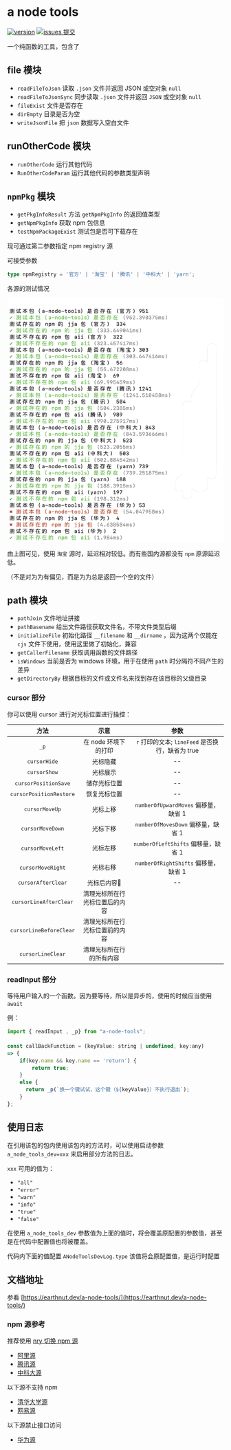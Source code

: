 # a node tools

[![version](<https://img.shields.io/npm/v/a-node-tools.svg?logo=npm&logoColor=rgb(0,0,0)&label=版本号&labelColor=rgb(73,73,228)&color=rgb(0,0,0)>)](https://www.npmjs.com/package/a-node-tools) [![issues 提交](<https://img.shields.io/badge/issues-提交-rgb(255,0,63)?logo=github>)](https://github.com/earthnutDev/a-node-tools/issues)

一个纯函数的工具，包含了

## file 模块

- `readFileToJson` 读取 `.json` 文件并返回 JSON 或空对象 `null`
- `readFileToJsonSync` 同步读取 `.json` 文件并返回 `JSON` 或空对象 `null`
- `fileExist` 文件是否存在
- `dirEmpty` 目录是否为空
- `writeJsonFile` 把 `json` 数据写入空白文件

## runOtherCode 模块

- `runOtherCode` 运行其他代码
- `RunOtherCodeParam` 运行其他代码的参数类型声明

## `npmPkg` 模块

- `getPkgInfoResult` 方法 `getNpmPkgInfo` 的返回值类型
- `getNpmPkgInfo` 获取 npm 包信息
- `testNpmPackageExist` 测试包是否可下载存在

现可通过第二参数指定 npm registry 源

可接受参数

```ts
type npmRegistry = '官方' | '淘宝' | '腾讯' | '中科大' | 'yarn';
```

各源的测试情况

[![测试情况](https://raw.githubusercontent.com/earthnutDev/a-node-tools/main/media/测试源情况.png)](https://github.com/earthnutDev/a-node-tools/blob/main/media/测试源情况.png)

由上图可见，使用 `淘宝` 源时，延迟相对较低。而有些国内源都没有 `npm` 原源延迟低。

（不是对为为有偏见，而是为为总是返回一个空的文件）

## path 模块

- `pathJoin` 文件地址拼接
- `pathBasename` 给出文件路径获取文件名，不带文件类型后缀
- `initializeFile` 初始化路径 `__filename` 和 `__dirname` ，因为这两个仅能在 `cjs` 文件下使用，使用这里做了初始化，兼容
- `getCallerFilename` 获取调用函数的文件路径
- `isWindows` 当前是否为 windows 环境，用于在使用 `path` 时分隔符不同产生的差异
- `getDirectoryBy` 根据目标的文件或文件名来找到存在该目标的父级目录

### cursor 部分

你可以使用 cursor 进行对光标位置进行操控：

|          方法           |              示意              |                       参数                       |
| :---------------------: | :----------------------------: | :----------------------------------------------: |
|          `_p`           |      在 node 环境下的打印      | `r` 打印的文本; `lineFeed` 是否换行，缺省为 true |
|      `cursorHide`       |            光标隐藏            |                        --                        |
|      `cursorShow`       |            光标展示            |                        --                        |
|  `cursorPositionSave`   |          储存光标位置          |                        --                        |
| `cursorPositionRestore` |          恢复光标位置          |                        --                        |
|     `cursorMoveUp`      |            光标上移            |       `numberOfUpwardMoves` 偏移量，缺省 1       |
|    `cursorMoveDown`     |            光标下移            |        `numberOfMovesDown` 偏移量，缺省 1        |
|    `cursorMoveLeft`     |            光标左移            |       `numberOfLeftShifts` 偏移量，缺省 1        |
|    `cursorMoveRight`    |            光标右移            |       `numberOfRightShifts` 偏移量，缺省 1       |
|   `cursorAfterClear`    |          光标后内容🧹          |                        --                        |
| `cursorLineAfterClear`  | 清理光标所在行光标位置后的内容 |                                                  |
| `cursorLineBeforeClear` | 清理光标所在行光标位置前的内容 |                                                  |
|    `cursorLineClear`    |    清理光标所在行的所有内容    |                                                  |

### readInput 部分

等待用户输入的一个函数。因为要等待，所以是异步的，使用的时候应当使用 `await`

例：

```js
import { readInput , _p} from "a-node-tools";

const callBackFunction = (keyValue: string | undefined, key:any)
=> {
    if(key.name && key.name == 'return') {
        return true;
    }
    else {
      return _p(`换一个键试试，这个键（${keyValue}）不执行退出`);
    }
};
```

## 使用日志

在引用该包的包内使用该包内的方法时，可以使用启动参数 `a_node_tools_dev=xxx` 来启用部分方法的日志。

`xxx` 可用的值为：

- `"all"`
- `"error"`
- `"warn"`
- `"info"`
- `"true"`
- `"false"`

在使用 `a_node_tools_dev` 参数值为上面的值时，将会覆盖原配置的参数值，甚至是在代码中配置值也将被覆盖。

代码内下面的值配置 `ANodeToolsDevLog.type` 该值将会原配置值，是运行时配置

## 文档地址

参看 [https://earthnut.dev/a-node-tools/](https://earthnut.dev/a-node-tools/)

### npm 源参考

推荐使用 [nry 切换 npm 源](https://www.npmjs.com/package/nry)

- [阿里源](https://developer.aliyun.com/mirror/)
- [腾讯源](https://mirrors.tencent.com/)
- [中科大源](https://mirrors.ustc.edu.cn/)

以下源不支持 npm

- [清华大学源](https://mirrors.tuna.tsinghua.edu.cn/)
- [网易源](https://mirrors.163.com)

以下源禁止接口访问

- [华为源](https://mirrors.huaweicloud.com)
